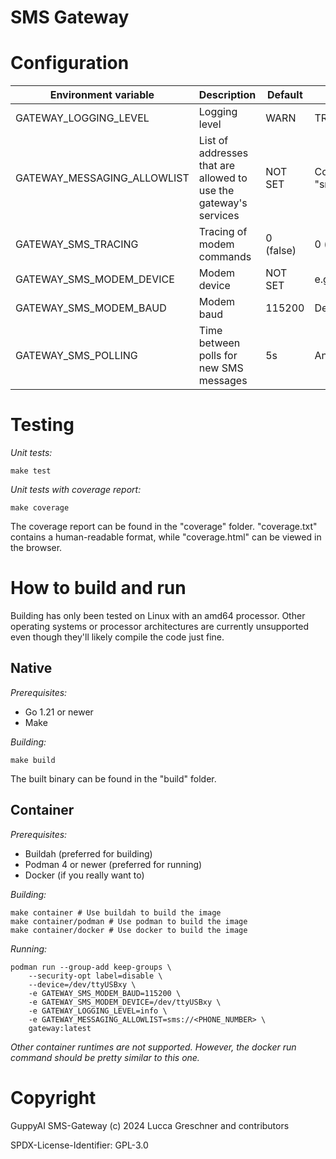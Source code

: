 # SMS Gateway

# Configuration

| Environment variable        | Description                                                      | Default   | Possible values                                                               |
|-----------------------------|------------------------------------------------------------------|-----------|-------------------------------------------------------------------------------|
| GATEWAY_LOGGING_LEVEL       | Logging level                                                    | WARN      | TRACE, DEBUG, INFO, WARN, DEBUG                                               |
| GATEWAY_MESSAGING_ALLOWLIST | List of addresses that are allowed to use the gateway's services | NOT SET   | Comma-separated list of addresses, e.g. "sms://+4900000000,sms://+4911111111" |
| GATEWAY_SMS_TRACING         | Tracing of modem commands                                        | 0 (false) | 0 (false), 1 (true)                                                           |
| GATEWAY_SMS_MODEM_DEVICE    | Modem device                                                     | NOT SET   | e.g. /dev/ttyUSB1                                                             |
| GATEWAY_SMS_MODEM_BAUD      | Modem baud                                                       | 115200    | Depends on your hardware                                                      |
| GATEWAY_SMS_POLLING         | Time between polls for new SMS messages                          | 5s        | Any duration                                                                  | 

# Testing

*Unit tests:*

```shell
make test
```

*Unit tests with coverage report:*

```shell
make coverage
```

The coverage report can be found in the "coverage" folder. "coverage.txt" contains a human-readable format, while "coverage.html" can be viewed in the browser.

# How to build and run

Building has only been tested on Linux with an amd64 processor.
Other operating systems or processor architectures are currently unsupported even though they'll likely compile the code just fine.

## Native

*Prerequisites:*

- Go 1.21 or newer
- Make

*Building:*

```shell
make build
```

The built binary can be found in the "build" folder.

## Container

*Prerequisites:*

- Buildah (preferred for building)
- Podman 4 or newer (preferred for running)
- Docker (if you really want to)

*Building:*

```shell
make container # Use buildah to build the image
make container/podman # Use podman to build the image
make container/docker # Use docker to build the image
```

*Running:*

```shell
podman run --group-add keep-groups \
    --security-opt label=disable \
    --device=/dev/ttyUSBxy \
    -e GATEWAY_SMS_MODEM_BAUD=115200 \
    -e GATEWAY_SMS_MODEM_DEVICE=/dev/ttyUSBxy \
    -e GATEWAY_LOGGING_LEVEL=info \
    -e GATEWAY_MESSAGING_ALLOWLIST=sms://<PHONE_NUMBER> \
    gateway:latest
```

_Other container runtimes are not supported. However, the docker run command should be pretty similar to this one._

# Copyright

GuppyAI SMS-Gateway (c) 2024 Lucca Greschner and contributors

SPDX-License-Identifier: GPL-3.0